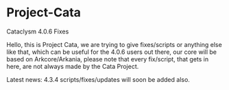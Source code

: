 Project-Cata
============

Cataclysm 4.0.6 Fixes


Hello, this is Project Cata, we are trying to give fixes/scripts or anything else like that, which can be useful for the 4.0.6 users out there, our core will be based on Arkcore/Arkania, please note that every fix/script, that gets in here, are not always made by the Cata Project. 





Latest news: 4.3.4 scripts/fixes/updates will soon be added also.
